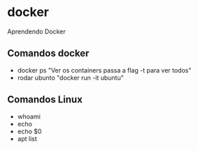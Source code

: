 # docker
Aprendendo Docker

## Comandos docker

* docker ps "Ver os containers passa a flag -t para ver todos"
* rodar ubunto "docker run -it ubuntu"

## Comandos Linux

* whoami
* echo
* echo $0
* apt list
